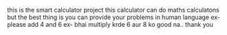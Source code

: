 this is the smart calculator project
this calculator can do maths calculatons but the best thing is you can provide your problems in human language
ex- please add 4 and 6 
ex- bhai multiply krde 6 aur 8 ko
good na.. thank you

